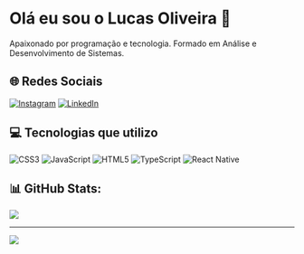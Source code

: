 # Olá eu sou o Lucas Oliveira 💫
Apaixonado por programação e tecnologia. Formado em Análise e Desenvolvimento de Sistemas.


## 🌐 Redes Sociais
[![Instagram](https://img.shields.io/badge/Instagram-%23E4405F.svg?logo=Instagram&logoColor=white)](https://instagram.com/lucas.oli_) [![LinkedIn](https://img.shields.io/badge/LinkedIn-%230077B5.svg?logo=linkedin&logoColor=white)](https://linkedin.com/in/https://www.linkedin.com/in/lucas-oliveira-farias/) 

## 💻 Tecnologias que utilizo
![CSS3](https://img.shields.io/badge/css3-%231572B6.svg?style=for-the-badge&logo=css3&logoColor=white) ![JavaScript](https://img.shields.io/badge/javascript-%23323330.svg?style=for-the-badge&logo=javascript&logoColor=%23F7DF1E) ![HTML5](https://img.shields.io/badge/html5-%23E34F26.svg?style=for-the-badge&logo=html5&logoColor=white) ![TypeScript](https://img.shields.io/badge/typescript-%23007ACC.svg?style=for-the-badge&logo=typescript&logoColor=white) ![React Native](https://img.shields.io/badge/react_native-%2320232a.svg?style=for-the-badge&logo=react&logoColor=%2361DAFB)

## 📊 GitHub Stats:
![](https://github-readme-streak-stats.herokuapp.com/?user=lucasofaria&theme=dracula&hide_border=false)<br/>

---
[![](https://visitcount.itsvg.in/api?id=lucasofaria&icon=0&color=0)](https://visitcount.itsvg.in)

<!-- Proudly created with GPRM ( https://gprm.itsvg.in ) -->

